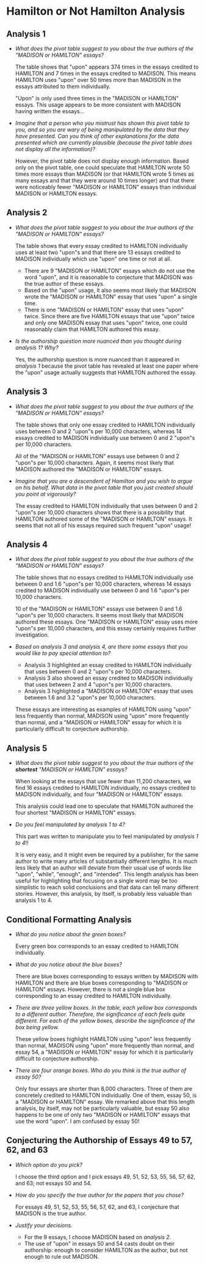 # Hamilton or Not Hamilton Analysis


## Analysis 1

 - *What does the pivot table suggest to you about
   the true authors of the "MADISON or HAMILTON" essays?*

   The table shows that "upon" appears
   374 times in the essays credited to HAMILTON
   and 7 times in the essays credited to MADISON.
   This means HAMILTON uses "upon" over 50 times
   more than MADISON in the essays attributed to
   them individually.

   "Upon" is only used three times in
   the "MADISON or HAMILTON" essays.
   This usage appears to be more consistent
   with MADISON having written the essays...

 - *Imagine that a person who you mistrust has shown this pivot table to you,
   and so you are wary of being manipulated by the data that they have presented.
   Can you think of other explanations for the data presented which are currently plausible
   (because the pivot table does not display all the information)?*

   However, the pivot table does not display enough information.
   Based only on the pivot table, one could speculate that
   HAMILTON wrote 50 times more essays than MADISON
   (or that HAMILTON wrote 5 times as many essays
   and that they were around 10 times longer)
   and that there were noticeably fewer
   "MADISON or HAMILTON" essays than
   individual MADISON or HAMILTON essays.


## Analysis 2

 - *What does the pivot table suggest to you about
   the true authors of the "MADISON or HAMILTON" essays?*

   The table shows that every essay credited to HAMILTON
   individually uses at least two "upon"s and that there are
   13 essays credited to MADISON individually which use
   "upon" one time or not at all.
    - There are 9 "MADISON or HAMILTON" essays which do not
      use the word "upon", and it is reasonable to conjecture
      that MADISON was the true author of these essays.
    - Based on the "upon" usage, it also seems most likely
      that MADISON wrote the "MADISON or HAMILTON" essay
      that uses "upon" a single time.
    - There is one "MADISON or HAMILTON" essay that uses
      "upon" twice. Since there are five HAMILTON essays
      that use "upon" twice and only one MADISON essay
      that uses "upon" twice, one could reasonably claim
      that HAMILTON authored this essay.

 - *Is the authorship question more nuanced than
   you thought during analysis 1? Why?*

   Yes, the authorship question is more nuanced
   than it appeared in *analysis 1* because the
   pivot table has revealed at least one paper
   where the "upon" usage actually suggests that
   HAMILTON authored the essay.


## Analysis 3

 - *What does the pivot table suggest to you about
   the true authors of the "MADISON or HAMILTON" essays?*

   The table shows that
   only one essay credited to HAMILTON individually
   uses between 0 and 2 "upon"s per 10,000 characters,
   whereas 14 essays credited to MADISON individually
   use between 0 and 2 "upon"s per 10,000 characters.

   All of the "MADISON or HAMILTON" essays use
   between 0 and 2 "upon"s per 10,000 characters.
   Again, it seems most likely that MADISON
   authored the "MADISON or HAMILTON" essays.

 - *Imagine that you are a descendent of Hamilton and you wish to argue on his behalf.
   What data in the pivot table that you just created should you point at vigorously?*

   The essay credited to HAMILTON individually that
   uses between 0 and 2 "upon"s per 10,000 characters
   shows that there is a possibility that HAMILTON
   authored some of the "MADISON or HAMILTON" essays.
   It seems that not all of his essays required such
   frequent "upon" usage!


## Analysis 4

 - *What does the pivot table suggest to you about
   the true authors of the "MADISON or HAMILTON" essays?*

   The table shows that
   no essays credited to HAMILTON individually
   use between 0 and 1.6 "upon"s per 10,000 characters,
   whereas 14 essays credited to MADISON individually
   use between 0 and 1.6 "upon"s per 10,000 characters.

   10 of the "MADISON or HAMILTON" essays use
   between 0 and 1.6 "upon"s per 10,000 characters.
   It seems most likely that MADISON authored these essays.
   One "MADISON or HAMILTON" essay uses
   more "upon"s per 10,000 characters,
   and this essay certainly requires
   further investigation.

 - *Based on analysis 3 and analysis 4,
   are there some essays that you would like
   to pay special attention to?*

   - Analysis 3 highlighted an essay credited to HAMILTON individually
     that uses between 0 and 2 "upon"s per 10,000 characters.
   - Analysis 3 also showed an essay credited to MADISON individually
     that uses between 2 and 4 "upon"s per 10,000 characters.
   - Analysis 3 highlighted a "MADISON or HAMILTON" essay
     that uses between 1.6 and 3.2 "upon"s per 10,000 characters.

   These essays are interesting as examples of
   HAMILTON using "upon" less frequently than normal,
   MADISON using "upon" more frequently than normal,
   and a "MADISON or HAMILTON" essay for which it is
   particularly difficult to conjecture authorship.


## Analysis 5

 - *What does the pivot table suggest to you about
   the true authors of the **shortest** "MADISON or HAMILTON" essays?*

   When looking at the essays that use fewer than 11,200 characters,
   we find 16 essays credited to HAMILTON individually,
   no essays credited to MADISON individually,
   and four "MADISON or HAMILTON" essays.

   This analysis could lead one to speculate
   that HAMILTON authored the four shortest
   "MADISON or HAMILTON" essays.

 - *Do you feel manipulated by analysis 1 to 4?*

   This part was written to manipulate you
   to feel manipulated by *analysis 1 to 4*!!

   It is very easy,
   and it might even be required by a publisher,
   for the same author to write many articles
   of substantially different lengths.
   It is much less likely that
   an author will deviate from
   their usual use of words like
   "upon", "while", "enough", and "intended".
   This length analysis has been useful for
   highlighting that focusing on a single word
   may be too simplistic to reach solid conclusions
   and that data can tell many different stories.
   However, this analysis, by itself, is probably
   less valuable than analysis 1 to 4.


## Conditional Formatting Analysis

 - *What do you notice about the green boxes?*

   Every green box corresponds to an essay credited to HAMILTON individually.

 - *What do you notice about the blue boxes?*

   There are blue boxes corresponding to essays written by MADISON with HAMILTON and
   there are blue boxes corresponding to "MADISON or HAMILTON" essays. However,
   there is not a single blue box corresponding to an essay credited to HAMILTON individually.

 - *There are three yellow boxes.
   In the table, each yellow box corresponds to a different author.
   Therefore, the significance of each feels quite different.
   For each of the yellow boxes,
   describe the significance of the box being yellow.*

   These yellow boxes highlight
   HAMILTON using "upon" less frequently than normal,
   MADISON using "upon" more frequently than normal,
   and essay 54, a "MADISON or HAMILTON" essay for which
   it is particularly difficult to conjecture authorship.

 - *There are four orange boxes.
   Who do you think is the true author of essay 50?*

   Only four essays are shorter than 8,000 characters.
   Three of them are concretely credited to HAMILTON individually.
   One of them, essay 50, is a "MADISON or HAMILTON" essay.
   We remarked above that this length analysis, by itself,
   may not be particularly valuable, but essay 50 also
   happens to be one of only two "MADISON or HAMILTON"
   essays that use the word "upon".
   I am confused by essay 50!


## Conjecturing the Authorship of Essays 49 to 57, 62, and 63

 - *Which option do you pick?*

   I choose the third option and
   I pick essays 49, 51, 52, 53, 55, 56, 57, 62, and 63;
   not essays 50 and 54.

 - *How do you specify the true author for the papers that you chose?*

   For essays 49, 51, 52, 53, 55, 56, 57, 62, and 63,
   I conjecture that MADISON is the true author.

 - *Justify your decisions.*
   - For the 9 essays, I choose MADISON based on *analysis 2*.
   - The use of "upon" in essays 50 and 54 casts doubt on their authorship:
     enough to consider HAMILTON as the author, but not enough to rule out MADISON.
